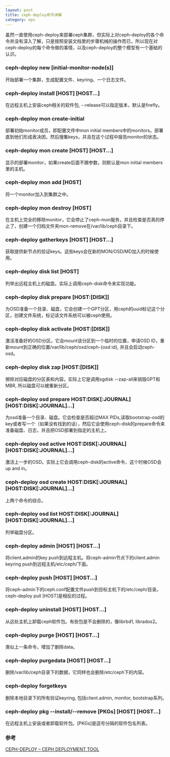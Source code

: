 ```yaml
---
layout: post
title: ceph-deploy命令详解
category: ops 
---
```

虽然一直使用ceph-deploy来部署ceph集群，但实际上对ceph-deploy的各个命令并没有深入了解，只是按照安装文档里的步骤机械的操作而已，所以现在对ceph-deploy的每个命令做的事情，以及ceph-deploy的整个模型有一个基础的认识。

### ceph-deploy new [initial-monitor-node(s)]
开始部署一个集群，生成配置文件、keyring、一个日志文件。

### ceph-deploy install [HOST] [HOST...]
在远程主机上安装ceph相关的软件包, --release可以指定版本，默认是firefly。

### ceph-deploy mon create-initial
部署初始monitor成员，即配置文件中mon initial members中的monitors。部署直到他们形成表决团，然后搜集keys，并且在这个过程中报告monitor的状态。

### ceph-deploy mon create [HOST] [HOST...]
显示的部署monitor，如果create后面不跟参数，则默认是mon initial members里的主机。

### ceph-deploy mon add [HOST]
将一个monitor加入到集群之中。

### ceph-deploy mon destroy [HOST]
在主机上完全的移除monitor，它会停止了ceph-mon服务，并且检查是否真的停止了，创建一个归档文件夹mon-remove在/var/lib/ceph目录下。

### ceph-deploy gatherkeys [HOST] [HOST...]
获取提供新节点的验证keys。这些keys会在新的MON/OSD/MD加入的时候使用。

### ceph-deploy disk list [HOST]
列举出远程主机上的磁盘。实际上调用ceph-disk命令来实现功能。

### ceph-deploy disk prepare [HOST:[DISK]]
为OSD准备一个目录、磁盘，它会创建一个GPT分区，用ceph的uuid标记这个分区，创建文件系统，标记该文件系统可以被ceph使用。

### ceph-deploy disk activate [HOST:[DISK]]
激活准备好的OSD分区。它会mount该分区到一个临时的位置，申请OSD ID，重新mount到正确的位置/var/lib/ceph/osd/ceph-{osd id}, 并且会启动ceph-osd。

### ceph-deploy disk zap [HOST:[DISK]]
擦除对应磁盘的分区表和内容。实际上它是调用sgdisk --zap-all来销毁GPT和MBR, 所以磁盘可以被重新分区。

### ceph-deploy osd prepare HOST:DISK[:JOURNAL] [HOST:DISK[:JOURNAL]...]
为osd准备一个目录、磁盘。它会检查是否超过MAX PIDs,读取bootstrap-osd的key或者写一个（如果没有找到的话），然后它会使用ceph-disk的prepare命令来准备磁盘、日志，并且把OSD部署到指定的主机上。

### ceph-deploy osd active HOST:DISK[:JOURNAL] [HOST:DISK[:JOURNAL]...]
激活上一步的OSD。实际上它会调用ceph-disk的active命令，这个时候OSD会up and in。

### ceph-deploy osd create HOST:DISK[:JOURNAL] [HOST:DISK[:JOURNAL]...]
上两个命令的综合。

### ceph-deploy osd list HOST:DISK[:JOURNAL] [HOST:DISK[:JOURNAL]...]
列举磁盘分区。

### ceph-deploy admin [HOST] [HOST...]
将client.admin的key push到远程主机。将ceph-admin节点下的client.admin keyring push到远程主机/etc/ceph/下面。

### ceph-deploy push [HOST] [HOST...]
将ceph-admin下的ceph.conf配置文件push到目标主机下的/etc/ceph/目录。
ceph-deploy pull [HOST]是相反的过程。

### ceph-deploy uninstall [HOST] [HOST...]
从远处主机上卸载ceph软件包。有些包是不会删除的，像librbd1, librados2。

### ceph-deploy purge [HOST] [HOST...]
类似上一条命令，增加了删除data。

### ceph-deploy purgedata [HOST] [HOST...]
删除/var/lib/ceph目录下的数据，它同样也会删除/etc/ceph下的内容。

### ceph-deploy forgetkeys
删除本地目录下的所有验证keyring, 包括client.admin, monitor, bootstrap系列。

### ceph-deploy pkg --install/--remove [PKGs] [HOST] [HOST...]
在远程主机上安装或者卸载软件包。[PKGs]是逗号分隔的软件包名列表。



### 参考
[CEPH-DEPLOY – CEPH DEPLOYMENT TOOL](http://docs.ceph.com/docs/hammer/man/8/ceph-deploy/)
